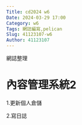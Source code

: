 ```yaml
---
Title: cd2024 w6
Date: 2024-03-29 17:00
Category: w6
Tags: 網誌編寫,pelican 
Slug: 41123107-w6
Author: 41123107
---
```


網誌整理

<!-- PELICAN_END_SUMMARY -->

# 內容管理系統2

1.更新個人倉儲

2.寫日誌